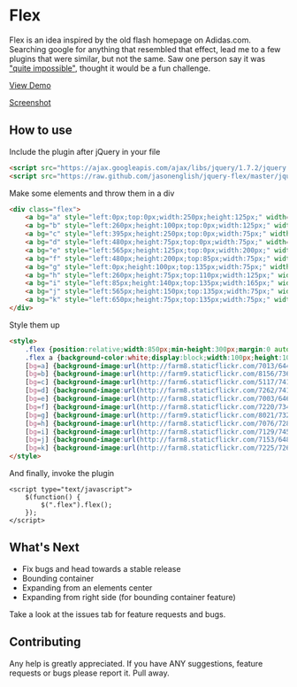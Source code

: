 # Flex

Flex is an idea inspired by the old flash homepage on Adidas.com. Searching google for anything that resembled that effect, lead me to a few plugins that were similar, but not the same. Saw one person say it was ["quite impossible"](http://stackoverflow.com/questions/1945164/how-to-make-silde-like-homepage-of-adidas-com-with-jquery), thought it would be a fun challenge.

[View Demo](http://jsonenglish.com/projects/flex/)

[Screenshot](http://cl.ly/0i0l0a3P0d2f40073e3h/Screen%20Shot%202012-07-05%20at%207.46.45%20PM.png)

## How to use

Include the plugin after jQuery in your file

```html
<script src="https://ajax.googleapis.com/ajax/libs/jquery/1.7.2/jquery.min.js" type="text/javascript"></script>
<script src="https://raw.github.com/jasonenglish/jquery-flex/master/jquery.flex.js"></script>
```

Make some elements and throw them in a div

```html
<div class="flex">
    <a bg="a" style="left:0px;top:0px;width:250px;height:125px;" width="325" height="175">A</a>
    <a bg="b" style="left:260px;height:100px;top:0px;width:125px;" width="250" height="175">B</a>
    <a bg="c" style="left:395px;height:250px;top:0px;width:75px;" width="125" height="350">C</a>
    <a bg="d" style="left:480px;height:75px;top:0px;width:75px;" width="175" height="150">D</a>
    <a bg="e" style="left:565px;height:125px;top:0px;width:200px;" width="200" height="250">E</a>
    <a bg="f" style="left:480px;height:200px;top:85px;width:75px;" width="150" height="225">F</a>
    <a bg="g" style="left:0px;height:100px;top:135px;width:75px;" width="305" height="150">G</a>
    <a bg="h" style="left:260px;height:75px;top:110px;width:125px;" width="200" height="200">H</a>
    <a bg="i" style="left:85px;height:140px;top:135px;width:165px;" width="200" height="140">I</a>
    <a bg="j" style="left:565px;height:150px;top:135px;width:75px;" width="125" height="275">J</a>
    <a bg="k" style="left:650px;height:75px;top:135px;width:75px;" width="75" height="200">K</a>
</div>
```

Style them up

```html
<style>
    .flex {position:relative;width:850px;min-height:300px;margin:0 auto;border:0px solid red;margin-top:10px;}
    .flex a {background-color:white;display:block;width:100px;height:100px;border-radius:8px;position:absolute;background-repeat:no-repeat;background-position:center;border:3px solid white;cursor:pointer;text-align:left;text-shadow:1px 1px 20px #000;color:white;font-size:18px;font-weight:bold;text-indent:10px;line-height:30px;}
    [bg=a] {background-image:url(http://farm8.staticflickr.com/7013/6448917381_0b754e86fb_z.jpg);}
    [bg=b] {background-image:url(http://farm9.staticflickr.com/8156/7362866426_bf285ebd45.jpg);background-size:300px auto;}
    [bg=c] {background-image:url(http://farm6.staticflickr.com/5117/7410370290_0935419fc3.jpg);}
    [bg=d] {background-image:url(http://farm8.staticflickr.com/7262/7419245080_bb752ed1d6.jpg);}
    [bg=e] {background-image:url(http://farm8.staticflickr.com/7003/6468321069_3375be3073_z.jpg);background-size:auto 280px;}
    [bg=f] {background-image:url(http://farm8.staticflickr.com/7220/7342556872_46cddaf9b0.jpg);background-size:auto 280px;}
    [bg=g] {background-image:url(http://farm9.staticflickr.com/8021/7322604950_348c535903.jpg);background-size:auto 200px;}
    [bg=h] {background-image:url(http://farm8.staticflickr.com/7076/7286717012_6e6b450243.jpg);}
    [bg=i] {background-image:url(http://farm8.staticflickr.com/7129/7452167788_a3f6aa3104.jpg);background-size:auto 200px;}
    [bg=j] {background-image:url(http://farm8.staticflickr.com/7153/6480022425_a8d419e663_z.jpg);background-size:auto 280px;}
    [bg=k] {background-image:url(http://farm8.staticflickr.com/7225/7269592732_c4b7918626.jpg);background-size:auto 280px;}
</style>
```

And finally, invoke the plugin

```
<script type="text/javascript">
    $(function() {
        $(".flex").flex();
    });
</script>
```

## What's Next

- Fix bugs and head towards a stable release
- Bounding container
- Expanding from an elements center
- Expanding from right side (for bounding container feature)

Take a look at the issues tab for feature requests and bugs.

## Contributing

Any help is greatly appreciated. If you have ANY suggestions, feature requests or bugs please report it. Pull away.
